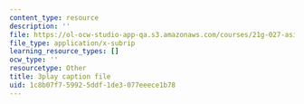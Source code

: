 ```yaml
---
content_type: resource
description: ''
file: https://ol-ocw-studio-app-qa.s3.amazonaws.com/courses/21g-027-asia-in-the-modern-world-images-representations-fall-2016/1c8b07f759925ddf1de3077eeece1b78_zptyZRDiLsQ.srt
file_type: application/x-subrip
learning_resource_types: []
ocw_type: ''
resourcetype: Other
title: 3play caption file
uid: 1c8b07f7-5992-5ddf-1de3-077eeece1b78
---
```

